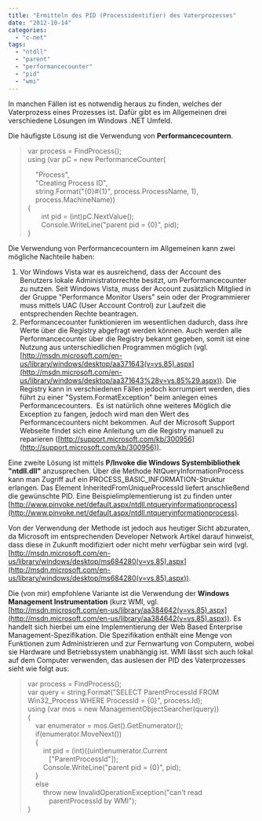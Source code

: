 ```yaml
---
title: "Ermitteln des PID (Processidentifier) des Vaterprozesses"
date: "2012-10-14"
categories: 
  - "c-net"
tags: 
  - "ntdll"
  - "parent"
  - "performancecounter"
  - "pid"
  - "wmi"
---
```


In manchen Fällen ist es notwendig heraus zu finden, welches der Vaterprozess eines Prozesses ist. Dafür gibt es im Allgemeinen drei verschiedene Lösungen im Windows .NET Umfeld.

Die häufigste Lösung ist die Verwendung von **Performancecountern**.

> var process = FindProcess();  
> using (var pC = new PerformanceCounter(
> 
>     "Process",  
>     "Creating Process ID",  
>     string.Format("{0}#{1}", process.ProcessName, 1),    
>     process.MachineName))  
> {  
>        int pid = (int)pC.NextValue();  
>        Console.WriteLine("parent pid = {0}", pid);  
> }

Die Verwendung von Performancecountern im Allgemeinen kann zwei mögliche Nachteile haben:

1. Vor Windows Vista war es ausreichend, dass der Account des Benutzers lokale Administratorrechte besitzt, um Performancecounter zu nutzen. Seit Windows Vista, muss der Account zusätzlich Mitglied in der Gruppe "Performance Monitor Users" sein oder der Programmierer muss mittels UAC (User Account Control) zur Laufzeit die entsprechenden Rechte beantragen.
2. Performancecounter funktionieren im wesentlichen dadurch, dass ihre Werte über die Registry abgefragt werden können. Auch werden alle Performancecounter über die Registry bekannt gegeben, somit ist eine Nutzung aus unterschiedlichen Programmen möglich (vgl. [http://msdn.microsoft.com/en-us/library/windows/desktop/aa371643(v=vs.85).aspx](http://msdn.microsoft.com/en-us/library/windows/desktop/aa371643%28v=vs.85%29.aspx)). Die Registry kann in verschiedenen Fällen jedoch korrumpiert werden, dies führt zu einer "System.FormatException" beim anlegen eines Performancecounters.  Es ist natürlich ohne weiteres Möglich die Exception zu fangen, jedoch wird man den Wert des Performancecounters nicht bekommen. Auf der Microsoft Support Webseite findet sich eine Anleitung um die Registry manuell zu reparieren ([http://support.microsoft.com/kb/300956](http://support.microsoft.com/kb/300956)).

Eine zweite Lösung ist mittels **P/Invoke die Windows Systembibliothek "ntdll.dll"** anzusprechen. Über die Methode NtQueryInformationProcess kann man Zugriff auf ein PROCESS\_BASIC\_INFORMATION-Struktur erlangen. Das Element InheritedFromUniqueProcessId liefert anschließend die gewünschte PID. Eine Beispielimplementierung ist zu finden unter [http://www.pinvoke.net/default.aspx/ntdll.ntqueryinformationprocess](http://www.pinvoke.net/default.aspx/ntdll.ntqueryinformationprocess).

Von der Verwendung der Methode ist jedoch aus heutiger Sicht abzuraten, da Microsoft im entsprechenden Developer Network Artikel darauf hinweist, dass diese in Zukunft modifiziert oder nicht mehr verfügbar sein wird (vgl. [http://msdn.microsoft.com/en-us/library/windows/desktop/ms684280(v=vs.85).aspx](http://msdn.microsoft.com/en-us/library/windows/desktop/ms684280(v=vs.85).aspx)).

Die (von mir) empfohlene Variante ist die Verwendung der **Windows Management Instrumentation** (kurz WMI, vgl. [http://msdn.microsoft.com/en-us/library/aa384642(v=vs.85).aspx](http://msdn.microsoft.com/en-us/library/aa384642(v=vs.85).aspx)). Es handelt sich hierbei um eine Implementierung der Web Based Enterprise Management-Spezifikation. Die Spezifikation enthält eine Menge von Funktionen zum Administrieren und zur Fernwartung von Computern, wobei sie Hardware und Betriebssystem unabhängig ist. WMI lässt sich auch lokal auf dem Computer verwenden, das auslesen der PID des Vaterprozesses sieht wie folgt aus:

> var process = FindProcess();  
> var query = string.Format("SELECT ParentProcessId FROM Win32\_Process WHERE ProcessId = {0}", process.Id);  
> using (var mos = new ManagementObjectSearcher(query))  
> {  
>     var enumerator = mos.Get().GetEnumerator();  
>     if(enumerator.MoveNext())  
>     {  
>         int pid = (int)((uint)enumerator.Current    
>            \["ParentProcessId"\]);  
>         Console.WriteLine("parent pid = {0}", pid);  
>     }  
>     else  
>         throw new InvalidOperationException("can't read   
>            parentProcessId by WMI");  
> }
